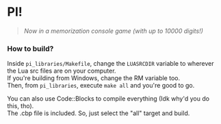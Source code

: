 # PI!  
 > *Now in a memorization console game (with up to 10000 digits!)*

### How to build?

Inside `pi_libraries/Makefile`, change the `LUASRCDIR` variable to wherever the Lua src files are on your computer.  
If you're building from Windows, change the RM variable too.  
Then, from `pi_libraries`, execute `make all` and you're good to go.

You can also use Code::Blocks to compile everything (Idk why'd you do this, tho).  
The .cbp file is included. So, just select the "all" target and build.
